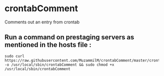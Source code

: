 # crontabComment
Comments out an entry from crontab

## Run a command on prestaging servers as mentioned in the hosts file :  
    sudo curl https://raw.githubusercontent.com/MuzammilM/crontabComment/master/crontabComment.sh -o /usr/local/sbin/crontabComment && sudo chmod +x /usr/local/sbin/crontabComment
